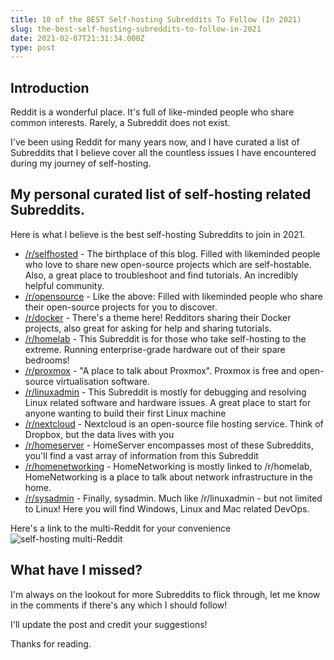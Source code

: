 ```yaml
---
title: 10 of the BEST Self-hosting Subreddits To Follow (In 2021)
slug: the-best-self-hosting-subreddits-to-follow-in-2021
date: 2021-02-07T21:31:34.000Z
type: post
---
```




## Introduction

Reddit is a wonderful place. It's full of like-minded people who share common interests. Rarely, a Subreddit does not exist.

I've been using Reddit for many years now, and I have curated a list of Subreddits that I believe cover all the countless issues I have encountered during my journey of self-hosting.

## My personal curated list of self-hosting related Subreddits.

Here is what I believe is the best self-hosting Subreddits to join in 2021.

- [/r/selfhosted](https://www.reddit.com/r/selfhosted/) - The birthplace of this blog. Filled with likeminded people who love to share new open-source projects which are self-hostable. Also, a great place to troubleshoot and find tutorials. An incredibly helpful community.
- [/r/opensource](https://www.reddit.com/r/opensource) - Like the above: Filled with likeminded people who share their open-source projects for you to discover.
- [/r/docker](https://www.reddit.com/r/docker) - There's a theme here! Redditors sharing their Docker projects, also great for asking for help and sharing tutorials.
- [/r/homelab](https://www.reddit.com/r/homelab) - This Subreddit is for those who take self-hosting to the extreme. Running enterprise-grade hardware out of their spare bedrooms!
- [/r/proxmox](https://www.reddit.com/r/proxmox) - "A place to talk about Proxmox". Proxmox is free and open-source virtualisation software.
- [/r/linuxadmin](https://www.reddit.com/r/linuxadmin) - This Subreddit is mostly for debugging and resolving Linux related software and hardware issues. A great place to start for anyone wanting to build their first Linux machine
- [/r/nextcloud](https://www.reddit.com/r/nextcloud) - Nextcloud is an open-source file hosting service. Think of Dropbox, but the data lives with you
- [/r/homeserver](https://www.reddit.com/r/homeserver) - HomeServer encompasses most of these Subreddits, you'll find a vast array of information from this Subreddit
- [/r/homenetworking](https://www.reddit.com/r/homenetworking) - HomeNetworking is mostly linked to /r/homelab, HomeNetworking is a place to talk about network infrastructure in the home.
- [/r/sysadmin](https://www.reddit.com/r/sysadmin) - Finally, sysadmin. Much like /r/linuxadmin - but not limited to Linux! Here you will find Windows, Linux and Mac related DevOps.

Here's a link to the multi-Reddit for your convenience![ self-hosting multi-Reddit](https://www.reddit.com/r/HomeNetworking+HomeServer+NextCloud+Proxmox+docker+homelab+linuxadmin+opensource+selfhosted+sysadmin)

## What have I missed?

I'm always on the lookout for more Subreddits to flick through, let me know in the comments if there's any which I should follow!

I'll update the post and credit your suggestions!

Thanks for reading.
